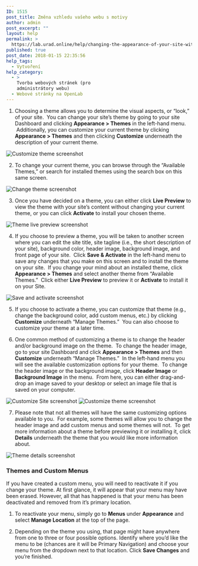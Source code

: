 ```yaml
---
ID: 1515
post_title: Změna vzhledu vašeho webu s motivy
author: admin
post_excerpt: ""
layout: help
permalink: >
  https://lab.urad.online/help/changing-the-appearance-of-your-site-with-themes/
published: true
post_date: 2018-01-15 22:35:56
help_tags:
  - Vytvoření
help_category:
  - >
    Tvorba webových stránek (pro
    administrátory webu)
  - Webové stránky na OpenLab
---
```

1. Choosing a theme allows you to determine the visual aspects, or “look,” of your site.  You can change your site’s theme by going to your site Dashboard and clicking <strong>Appearance &gt; Themes</strong> in the left-hand menu.  Additionally, you can customize your current theme by clicking <strong>Appearance &gt; Themes</strong> and then clicking <strong>Customize</strong> underneath the description of your current theme.

<img class="alignnone wp-image-3139 size-full" src="https://openlab.citytech.cuny.edu/wp-content/uploads/2012/08/Themes1.jng_.jpg" alt="Customize theme screenshot" />

2. To change your current theme, you can browse through the “Available Themes,” or search for installed themes using the search box on this same screen.

<img class="alignnone wp-image-3140 size-full" src="https://openlab.citytech.cuny.edu/wp-content/uploads/2012/08/Themes2.jng_.jpg" alt="Change theme screenshot" />

3. Once you have decided on a theme, you can either click <strong>Live Preview</strong> to view the theme with your site’s content without changing your current theme, or you can click <strong>Activate</strong> to install your chosen theme.

<img class="alignnone wp-image-3141 size-full" src="https://openlab.citytech.cuny.edu/wp-content/uploads/2012/08/Themes3.jng_.jpg" alt="Theme live preview screenshot" />

4. If you choose to preview a theme, you will be taken to another screen where you can edit the site title, site tagline (i.e., the short description of your site), background color, header image, background image, and front page of your site.  Click <strong>Save &amp; Activate</strong> in the left-hand menu to save any changes that you make on this screen and to install the theme on your site.  If you change your mind about an installed theme, click <strong>Appearance &gt; Themes</strong> and select another theme from “Available Themes.”  Click either <strong>Live Preview</strong> to preview it or <strong>Activate</strong> to install it on your Site.

<img class="alignnone wp-image-3142 size-full" src="https://openlab.citytech.cuny.edu/wp-content/uploads/2012/08/Themes4.jng_.jpg" alt="Save and activate screenshot" />

5. If you choose to activate a theme, you can customize that theme (e.g., change the background color, add custom menus, etc.) by clicking <strong>Customize</strong> underneath “Manage Themes.”  You can also choose to customize your theme at a later time.

6. One common method of customizing a theme is to change the header and/or background image on the theme.  To change the header image, go to your site Dashboard and click <strong>Appearance &gt; Themes</strong> and then <strong>Customize</strong> underneath “Manage Themes.”  In the left-hand menu you will see the available customization options for your theme.  To change the header image or the background image, click <strong>Header Image</strong> or <strong>Background Image</strong> in the menu.  From here, you can either drag-and-drop an image saved to your desktop or select an image file that is saved on your computer.

<img class="alignnone wp-image-3143 size-full" src="https://openlab.citytech.cuny.edu/wp-content/uploads/2012/08/Themes5.jng_.jpg" alt="Customize Site screenshot" />

<img class="alignnone wp-image-3144 size-full" src="https://openlab.citytech.cuny.edu/wp-content/uploads/2012/08/Themes6.jng_.jpg" alt="Customize theme screenshot" />

7. Please note that not all themes will have the same customizing options available to you.  For example, some themes will allow you to change the header image and add custom menus and some themes will not.  To get more information about a theme before previewing it or installing it, click <strong>Details</strong> underneath the theme that you would like more information about.

<img class="alignnone wp-image-3145 size-full" title="Themes7.jng" src="https://openlab.citytech.cuny.edu/wp-content/uploads/2012/08/Themes7.jng_.jpg" alt="Theme details screenshot" />
<h3>Themes and Custom Menus</h3>
If you have created a custom menu, you will need to reactivate it if you change your theme. At first glance, it will appear that your menu may have been erased. However, all that has happened is that your menu has been deactivated and removed from it’s primary location.

1. To reactivate your menu, simply go to <strong>Menus</strong> under <strong>Appearance</strong> and select <strong>Manage Location</strong> at the top of the page.

2. Depending on the theme you using, that page might have anywhere from one to three or four possible options. Identify where you’d like the menu to be (chances are it will be Primary Navigation) and choose your menu from the dropdown next to that location. Click <strong>Save Changes</strong> and you’re finished.
